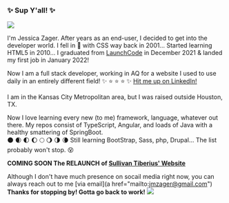 ### :sparkles: Sup Y'all! :sparkles:
<img src="https://media.giphy.com/media/3oKIPsgVPHyPPG5p3a/giphy.gif">

I'm Jessica Zager. After years as an end-user, I decided to get into the developer world. 
I fell in :revolving_hearts: with CSS way back in 2001... Started learning HTML5 in 2010...
I graduated from [LaunchCode](https://www.launchcode.org) in December 2021 & landed my first job in January 2022!

Now I am a full stack developer, working in AQ for a website I used to use daily in an entirely different field!
:sparkles: :star: :star: :star: :sparkles:
[Hit me up on LinkedIn!](https://www.linkedin.com/jmzager0110)

I am in the Kansas City Metropolitan area, but I was raised outside Houston, TX.



Now I love learning every new (to me) framework, language, whatever out there.
My repos consist of TypeScript, Angular, and loads of Java with a healthy smattering of SpringBoot. <br>
:new_moon: :waxing_crescent_moon: :first_quarter_moon: :waxing_gibbous_moon: :full_moon: :waning_gibbous_moon: :last_quarter_moon: :waning_crescent_moon:
Still learning BootStrap, Sass, php, Drupal... The list probably won't stop. :dizzy_face:

**COMING SOON The RELAUNCH of [Sullivan Tiberius' Website](https://www.sullyismagic.com")**

Although I don't have much presence on socail media right now, you can always reach out to me [via email](a href="mailto:jmzager@gmail.com")
**Thanks for stopping by! Gotta go back to work!**
<img src="https://media.giphy.com/media/vhsNmFjuN4WDS/giphy.gif">
